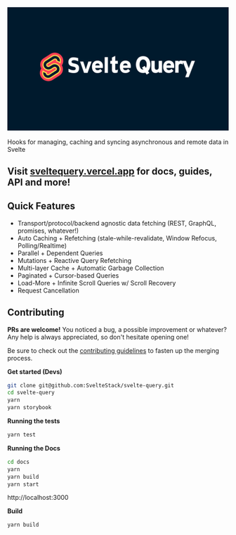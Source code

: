 <img src="./docs/src/images/svelte-query-og.png" />

Hooks for managing, caching and syncing asynchronous and remote data in Svelte

## Visit [sveltequery.vercel.app](https://sveltequery.vercel.app) for docs, guides, API and more!

## Quick Features

- Transport/protocol/backend agnostic data fetching (REST, GraphQL, promises, whatever!)
- Auto Caching + Refetching (stale-while-revalidate, Window Refocus, Polling/Realtime)
- Parallel + Dependent Queries
- Mutations + Reactive Query Refetching
- Multi-layer Cache + Automatic Garbage Collection
- Paginated + Cursor-based Queries
- Load-More + Infinite Scroll Queries w/ Scroll Recovery
- Request Cancellation


## Contributing

**PRs are welcome!**
You noticed a bug, a possible improvement or whatever?
Any help is always appreciated, so don't hesitate opening one!

Be sure to check out the [contributing guidelines](CONTRIBUTING.md) to fasten
up the merging process.

**Get started (Devs)**

```bash
git clone git@github.com:SvelteStack/svelte-query.git
cd svelte-query
yarn
yarn storybook
```

**Running the tests**

```bash
yarn test
```

**Running the Docs**

```bash
cd docs
yarn
yarn build
yarn start
```
http://localhost:3000

**Build**

```bash
yarn build
```
